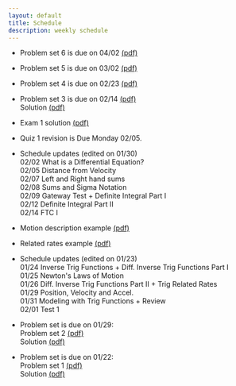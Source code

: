 ```yaml
---
layout: default
title: Schedule
description: weekly schedule
---
```

* Problem set 6 is due on 04/02 [(pdf)](\math106\schedule\week5\6.pdf) <br>

* Problem set 5 is due on 03/02 [(pdf)](\math106\schedule\week7\5.pdf) <br>

* Problem set 4 is due on 02/23 [(pdf)](\math106\schedule\week6\4.pdf) <br>

* Problem set 3 is due on 02/14 [(pdf)](\math106\schedule\week5\3.pdf) <br>
  Solution [(pdf)](\math106\schedule\week5\soln.pdf) <br>

* Exam 1 solution [(pdf)](\math106\schedule\Exam1Shan_v2Soln.pdf) <br>

* Quiz 1 revision is Due Monday 02/05. 

* Schedule updates (edited on 01/30) <br>
02/02 What is a Differential Equation? <br>
02/05 Distance from Velocity <br>
02/07 Left and Right hand sums <br>
02/08 Sums and Sigma Notation <br>
02/09 Gateway Test + Definite Integral Part I <br>
02/12 Definite Integral Part II <br>
02/14 FTC I <br>

* Motion description example [(pdf)](\math106\schedule\week4\moving_man.pdf) <br>

* Related rates example [(pdf)](\math106\schedule\related_rates.pdf) <br>

* Schedule updates (edited on 01/23) <br>
01/24 Inverse Trig Functions + Diff. Inverse Trig Functions Part I <br>
01/25 Newton's Laws of Motion <br>
01/26 Diff. Inverse Trig Functions Part II + Trig Related Rates <br>
01/29 Position, Velocity and Accel. <br>
01/31 Modeling with Trig Functions + Review <br>
02/01 Test 1 <br>

* Problem set is due on 01/29: <br>
  Problem set 2 [(pdf)](\math106\schedule\week2\2.pdf) <br>
  Solution [(pdf)](\math106\schedule\week2\soln.pdf) <br>

* Problem set is due on 01/22: <br>
  Problem set 1 [(pdf)](\math106\schedule\week1\1.pdf) <br>
  Solution [(pdf)](\math106\schedule\week1\soln.pdf) <br>

